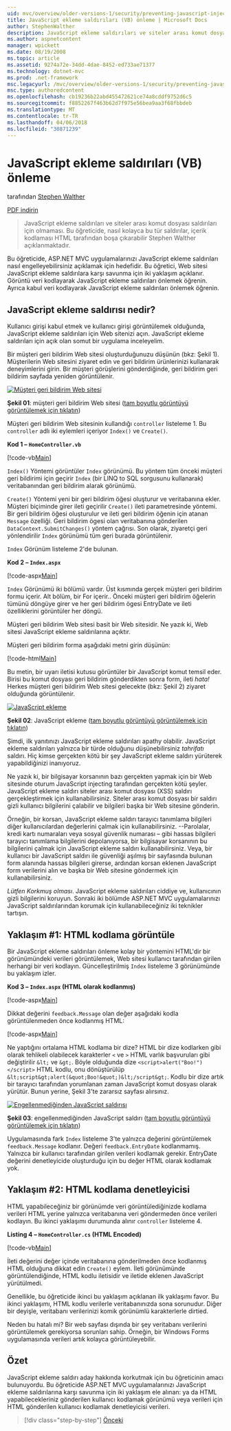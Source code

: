 ```yaml
---
uid: mvc/overview/older-versions-1/security/preventing-javascript-injection-attacks-vb
title: JavaScript ekleme saldırıları (VB) önleme | Microsoft Docs
author: StephenWalther
description: JavaScript ekleme saldırıları ve siteler arası komut dosyası saldırıları için olmaması. Bu öğreticide, Stephen Walther de kolayca nasıl yapabileceğiniz açıklanır...
ms.author: aspnetcontent
manager: wpickett
ms.date: 08/19/2008
ms.topic: article
ms.assetid: 9274a72e-34dd-4dae-8452-ed733ae71377
ms.technology: dotnet-mvc
ms.prod: .net-framework
msc.legacyurl: /mvc/overview/older-versions-1/security/preventing-javascript-injection-attacks-vb
msc.type: authoredcontent
ms.openlocfilehash: cb19236b22abd455472621ce74a8cddf9752d6c5
ms.sourcegitcommit: f8852267f463b62d7f975e56bea9aa3f68fbbdeb
ms.translationtype: MT
ms.contentlocale: tr-TR
ms.lasthandoff: 04/06/2018
ms.locfileid: "30871239"
---
```

<a name="preventing-javascript-injection-attacks-vb"></a>JavaScript ekleme saldırıları (VB) önleme
====================
tarafından [Stephen Walther](https://github.com/StephenWalther)

[PDF indirin](http://download.microsoft.com/download/8/4/8/84843d8d-1575-426c-bcb5-9d0c42e51416/ASPNET_MVC_Tutorial_06_VB.pdf)

> JavaScript ekleme saldırıları ve siteler arası komut dosyası saldırıları için olmaması. Bu öğreticide, nasıl kolayca bu tür saldırılar, içerik kodlaması HTML tarafından boşa çıkarabilir Stephen Walther açıklanmaktadır.


Bu öğreticide, ASP.NET MVC uygulamalarınızı JavaScript ekleme saldırıları nasıl engelleyebilirsiniz açıklamak için hedefidir. Bu öğretici, Web sitesi JavaScript ekleme saldırılara karşı savunma için iki yaklaşım açıklanır. Görüntü veri kodlayarak JavaScript ekleme saldırıları önlemek öğrenin. Ayrıca kabul veri kodlayarak JavaScript ekleme saldırıları önlemek öğrenin.

## <a name="what-is-a-javascript-injection-attack"></a>JavaScript ekleme saldırısı nedir?

Kullanıcı girişi kabul etmek ve kullanıcı girişi görüntülemek olduğunda, JavaScript ekleme saldırıları için Web sitenizi açın. JavaScript ekleme saldırıları için açık olan somut bir uygulama inceleyelim.

Bir müşteri geri bildirim Web sitesi oluşturduğunuzu düşünün (bkz: Şekil 1). Müşterilerin Web sitesini ziyaret edin ve geri bildirim ürünlerinizi kullanarak deneyimlerini girin. Bir müşteri görüşlerini gönderdiğinde, geri bildirim geri bildirim sayfada yeniden görüntülenir.


[![Müşteri geri bildirim Web sitesi](preventing-javascript-injection-attacks-vb/_static/image2.png)](preventing-javascript-injection-attacks-vb/_static/image1.png)

**Şekil 01**: müşteri geri bildirim Web sitesi ([tam boyutlu görüntüyü görüntülemek için tıklatın](preventing-javascript-injection-attacks-vb/_static/image3.png))


Müşteri geri bildirim Web sitesinin kullandığı `controller` listeleme 1. Bu `controller` adlı iki eylemleri içeriyor `Index()` ve `Create()`.

**Kod 1 – `HomeController.vb`**

[!code-vb[Main](preventing-javascript-injection-attacks-vb/samples/sample1.vb)]

`Index()` Yöntemi görüntüler `Index` görünümü. Bu yöntem tüm önceki müşteri geri bildirimi için geçirir `Index` (bir LINQ to SQL sorgusunu kullanarak) veritabanından geri bildirim alarak görünümü.

`Create()` Yöntemi yeni bir geri bildirim öğesi oluşturur ve veritabanına ekler. Müşteri biçiminde girer ileti geçirilir `Create()` ileti parametresinde yöntemi. Bir geri bildirim öğesi oluşturulur ve ileti geri bildirim öğenin için atanan `Message` özelliği. Geri bildirim ögesi olan veritabanına gönderilen `DataContext.SubmitChanges()` yöntem çağrısı. Son olarak, ziyaretçi geri yönlendirilir `Index` görünümü tüm geri burada görüntülenir.

`Index` Görünüm listeleme 2'de bulunan.

**Kod 2 – `Index.aspx`**

[!code-aspx[Main](preventing-javascript-injection-attacks-vb/samples/sample2.aspx)]

`Index` Görünümü iki bölümü vardır. Üst kısmında gerçek müşteri geri bildirim formu içerir. Alt bölüm, bir For içerir.. Önceki müşteri geri bildirim öğelerin tümünü döngüye girer ve her geri bildirim ögesi EntryDate ve ileti özelliklerini görüntüler her döngü.

Müşteri geri bildirim Web sitesi basit bir Web sitesidir. Ne yazık ki, Web sitesi JavaScript ekleme saldırılarına açıktır.

Müşteri geri bildirim forma aşağıdaki metni girin düşünün:

[!code-html[Main](preventing-javascript-injection-attacks-vb/samples/sample3.html)]

Bu metin, bir uyarı iletisi kutusu görüntüler bir JavaScript komut temsil eder. Birisi bu komut dosyası geri bildirim gönderdikten sonra form, ileti <em>hata!</em> Herkes müşteri geri bildirim Web sitesi gelecekte (bkz: Şekil 2) ziyaret olduğunda görüntülenir.


[![JavaScript ekleme](preventing-javascript-injection-attacks-vb/_static/image5.png)](preventing-javascript-injection-attacks-vb/_static/image4.png)

**Şekil 02**: JavaScript ekleme ([tam boyutlu görüntüyü görüntülemek için tıklatın](preventing-javascript-injection-attacks-vb/_static/image6.png))


Şimdi, ilk yanıtınızı JavaScript ekleme saldırıları apathy olabilir. JavaScript ekleme saldırıları yalnızca bir türde olduğunu düşünebilirsiniz *tahrifatı* saldırı. Hiç kimse gerçekten kötü bir şey JavaScript ekleme saldırı yürüterek yapabildiğinizi inanıyoruz.

Ne yazık ki, bir bilgisayar korsanının bazı gerçekten yapmak için bir Web sitesinde oturum JavaScript injecting tarafından gerçekten kötü şeyler. JavaScript ekleme saldırı siteler arası komut dosyası (XSS) saldırı gerçekleştirmek için kullanabilirsiniz. Siteler arası komut dosyası bir saldırı gizli kullanıcı bilgilerini çalabilir ve bilgileri başka bir Web sitesine gönderin.

Örneğin, bir korsan, JavaScript ekleme saldırı tarayıcı tanımlama bilgileri diğer kullanıcılardan değerlerini çalmak için kullanabilirsiniz. --Parolalar, kredi kartı numaraları veya sosyal güvenlik numarası – gibi hassas bilgileri tarayıcı tanımlama bilgilerini depolanıyorsa, bir bilgisayar korsanının bu bilgilerini çalmak için JavaScript ekleme saldırı kullanabilirsiniz. Veya, bir kullanıcı bir JavaScript saldırı ile güvenliği aşılmış bir sayfasında bulunan form alanında hassas bilgileri girerse, ardından korsan eklenen JavaScript form verilerini alın ve başka bir Web sitesine göndermek için kullanabilirsiniz.

*Lütfen Korkmuş olması*. JavaScript ekleme saldırıları ciddiye ve, kullanıcının gizli bilgilerini koruyun. Sonraki iki bölümde ASP.NET MVC uygulamalarınızı JavaScript saldırılarından korumak için kullanabileceğiniz iki teknikler tartışın.

## <a name="approach-1-html-encode-in-the-view"></a>Yaklaşım #1: HTML kodlama görüntüle

Bir JavaScript ekleme saldırıları önleme kolay bir yöntemini HTML'dir bir görünümündeki verileri görüntülemek, Web sitesi kullanıcı tarafından girilen herhangi bir veri kodlayın. Güncelleştirilmiş `Index` listeleme 3 görünümünde bu yaklaşım izler.

**Kod 3 – `Index.aspx` (HTML olarak kodlanmış)**

[!code-aspx[Main](preventing-javascript-injection-attacks-vb/samples/sample4.aspx)]

Dikkat değerini `feedback.Message` olan değer aşağıdaki kodla görüntülenmeden önce kodlanmış HTML:

[!code-aspx[Main](preventing-javascript-injection-attacks-vb/samples/sample5.aspx)]

Ne yaptığını ortalama HTML kodlama bir dize? HTML bir dize kodlarken gibi olarak tehlikeli olabilecek karakterler `<` ve `>` HTML varlık başvuruları gibi değiştirilir `&lt;` ve `&gt;`. Böyle olduğunda dize `<script>alert("Boo!")</script>` HTML kodlu, onu dönüştürülüp `&lt;script&gt;alert(&quot;Boo!&quot;)&lt;/script&gt;`. Kodlu bir dize artık bir tarayıcı tarafından yorumlanan zaman JavaScript komut dosyası olarak yürütür. Bunun yerine, Şekil 3'te zararsız sayfası alırsınız.


[![Engellenmediğinden JavaScript saldırısı](preventing-javascript-injection-attacks-vb/_static/image8.png)](preventing-javascript-injection-attacks-vb/_static/image7.png)

**Şekil 03**: engellenmediğinden JavaScript saldırı ([tam boyutlu görüntüyü görüntülemek için tıklatın](preventing-javascript-injection-attacks-vb/_static/image9.png))


Uygulamasında fark `Index` listeleme 3'te yalnızca değerini görüntülemek `feedback.Message` kodlanır. Değeri `feedback.EntryDate` kodlanmamış. Yalnızca bir kullanıcı tarafından girilen verileri kodlamak gerekir. EntryDate değerini denetleyicide oluşturduğu için bu değer HTML olarak kodlamak yok.

## <a name="approach-2-html-encode-in-the-controller"></a>Yaklaşım #2: HTML kodlama denetleyicisi

HTML yapabileceğiniz bir görünümde veri görüntülediğinizde kodlama verileri HTML yerine yalnızca veritabanına veri göndermeden önce verileri kodlayın. Bu ikinci yaklaşımı durumunda alınır `controller` listeleme 4.

**Listing 4 – `HomeController.cs` (HTML Encoded)**

[!code-vb[Main](preventing-javascript-injection-attacks-vb/samples/sample6.vb)]

İleti değerini değer içinde veritabanına gönderilmeden önce kodlanmış HTML olduğuna dikkat edin `Create()` eylem. İleti görünümünde görüntülendiğinde, HTML kodlu iletisidir ve iletide eklenen JavaScript yürütülmedi.

Genellikle, bu öğreticide ikinci bu yaklaşım açıklanan ilk yaklaşımı favor. Bu ikinci yaklaşımı, HTML kodlu verilerle veritabanınızda sona sorunudur. Diğer bir deyişle, veritabanı verilerinizi komik görünümlü karakterlerle dirtied.

Neden bu hatalı mi? Bir web sayfası dışında bir şey veritabanı verilerini görüntülemek gerekiyorsa sorunları sahip. Örneğin, bir Windows Forms uygulamasında verileri artık kolayca görüntüleyebilir.

## <a name="summary"></a>Özet

JavaScript ekleme saldırı aday hakkında korkutmak için bu öğreticinin amacı bulunuyordu. Bu öğreticide ASP.NET MVC uygulamalarınızı JavaScript ekleme saldırılarına karşı savunma için iki yaklaşım ele alınan: ya da HTML yapabilecekleriniz gönderilen kullanıcı kodlamak görünümü veya verileri için HTML gönderilen kullanıcı kodlamak denetleyicisi verileri.

> [!div class="step-by-step"]
> [Önceki](authenticating-users-with-windows-authentication-vb.md)
